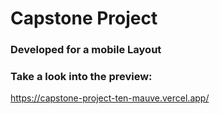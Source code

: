 # Capstone Project

### Developed for a mobile Layout

### Take a look into the preview:
https://capstone-project-ten-mauve.vercel.app/
